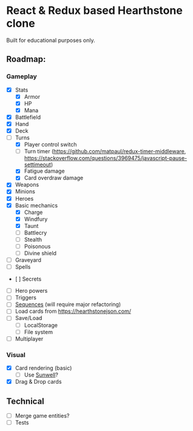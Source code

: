 # React & Redux based Hearthstone clone
Built for educational purposes only.

## Roadmap:

### Gameplay
* [x] Stats
  * [x] Armor
  * [x] HP
  * [x] Mana
* [x] Battlefield
* [x] Hand
* [x] Deck
* [ ] Turns
  * [x] Player control switch
  * [ ] Turn timer
  (https://github.com/matpaul/redux-timer-middleware, https://stackoverflow.com/questions/3969475/javascript-pause-settimeout)
  * [x] Fatigue damage
  * [x] Card overdraw damage
* [x] Weapons
* [x] Minions
* [x] Heroes
* [x] Basic mechanics
  * [x] Charge
  * [x] Windfury
  * [x] Taunt
  * [ ] Battlecry
  * [ ] Stealth
  * [ ] Poisonous
  * [ ] Divine shield
* [ ] Graveyard
* [ ] Spells
*    [ ] Secrets
* [ ] Hero powers
* [ ] Triggers
* [ ] [Sequences](https://hearthstone.gamepedia.com/Advanced_rulebook#Advanced_mechanics_101_.28READ_THIS_FIRST.29) (will require major refactoring)
* [ ] Load cards from https://hearthstonejson.com/
* [ ] Save/Load
  * [ ] LocalStorage
  * [ ] File system
* [ ] Multiplayer

### Visual
* [x] Card rendering (basic)
  * [ ] Use [Sunwell](https://github.com/HearthSim/Sunwell)?
* [x] Drag & Drop cards

## Technical
* [ ] Merge game entities?
* [ ] Tests
